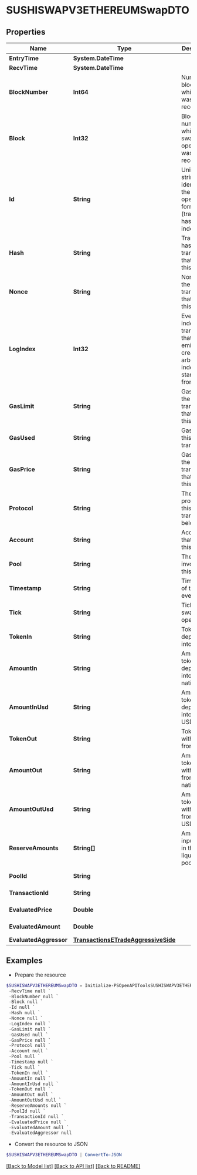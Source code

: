 # SUSHISWAPV3ETHEREUMSwapDTO
## Properties

Name | Type | Description | Notes
------------ | ------------- | ------------- | -------------
**EntryTime** | **System.DateTime** |  | [optional] 
**RecvTime** | **System.DateTime** |  | [optional] 
**BlockNumber** | **Int64** | Number of block in which entity was recorded. | [optional] 
**Block** | **Int32** | Block number in which the swap operation was recorded. | [optional] 
**Id** | **String** | Unique string identifier of the swap operation, format: (transaction hash)-(log index). | [optional] 
**Hash** | **String** | Transaction hash of the transaction that emitted this event. | [optional] 
**Nonce** | **String** | Nonce of the transaction that emitted this event. | [optional] 
**LogIndex** | **Int32** | Event log index. For transactions that don&#39;t emit event, create arbitrary index starting from 0. | [optional] 
**GasLimit** | **String** | Gas limit of the transaction that emitted this event. | [optional] 
**GasUsed** | **String** | Gas used in this transaction. | [optional] 
**GasPrice** | **String** | Gas price of the transaction that emitted this event. | [optional] 
**Protocol** | **String** | The protocol this transaction belongs to. | [optional] 
**Account** | **String** | Account that emitted this event. | [optional] 
**Pool** | **String** | The pool involving this event. | [optional] 
**Timestamp** | **String** | Timestamp of this event. | [optional] 
**Tick** | **String** | Tick of the swap operation. | [optional] 
**TokenIn** | **String** | Token deposited into pool. | [optional] 
**AmountIn** | **String** | Amount of token deposited into pool in native units. | [optional] 
**AmountInUsd** | **String** | Amount of token deposited into pool in USD. | [optional] 
**TokenOut** | **String** | Token withdrawn from pool. | [optional] 
**AmountOut** | **String** | Amount of token withdrawn from pool in native units. | [optional] 
**AmountOutUsd** | **String** | Amount of token withdrawn from pool in USD. | [optional] 
**ReserveAmounts** | **String[]** | Amount of input tokens in the liquidity pool. | [optional] 
**PoolId** | **String** |  | [optional] [readonly] 
**TransactionId** | **String** |  | [optional] [readonly] 
**EvaluatedPrice** | **Double** |  | [optional] [readonly] 
**EvaluatedAmount** | **Double** |  | [optional] [readonly] 
**EvaluatedAggressor** | [**TransactionsETradeAggressiveSide**](TransactionsETradeAggressiveSide.md) |  | [optional] 

## Examples

- Prepare the resource
```powershell
$SUSHISWAPV3ETHEREUMSwapDTO = Initialize-PSOpenAPIToolsSUSHISWAPV3ETHEREUMSwapDTO  -EntryTime null `
 -RecvTime null `
 -BlockNumber null `
 -Block null `
 -Id null `
 -Hash null `
 -Nonce null `
 -LogIndex null `
 -GasLimit null `
 -GasUsed null `
 -GasPrice null `
 -Protocol null `
 -Account null `
 -Pool null `
 -Timestamp null `
 -Tick null `
 -TokenIn null `
 -AmountIn null `
 -AmountInUsd null `
 -TokenOut null `
 -AmountOut null `
 -AmountOutUsd null `
 -ReserveAmounts null `
 -PoolId null `
 -TransactionId null `
 -EvaluatedPrice null `
 -EvaluatedAmount null `
 -EvaluatedAggressor null
```

- Convert the resource to JSON
```powershell
$SUSHISWAPV3ETHEREUMSwapDTO | ConvertTo-JSON
```

[[Back to Model list]](../README.md#documentation-for-models) [[Back to API list]](../README.md#documentation-for-api-endpoints) [[Back to README]](../README.md)

